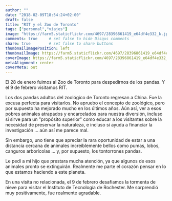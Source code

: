 ```yaml
---
author: ""
date: "2018-02-09T18:54:24+02:00"
draft: false
title: "RIT y el Zoo de Toronto"
tags: ["personal","viajes"]
image: "https://farm5.staticflickr.com/4697/28396861419_e64df4e332_k.jpg"
comments: true     # set false to hide Disqus comments
share: true        # set false to share buttons
thumbnailImagePosition: left
thumbnailImage: https://farm5.staticflickr.com/4697/28396861419_e64df4e332_k.jpg
coverImage: https://farm5.staticflickr.com/4697/28396861419_e64df4e332_k.jpg
metaAlignment: center
coverMeta: out
---
```

El 28 de enero fuimos al Zoo de Toronto para despedirnos de los pandas. Y el 9 de febrero visitamos RIT.

<!--more-->

Los dos pandas adultos del zoológico de Toronto regresan a China. Fue la excusa perfecta para visitarlos. No apruebo el concepto de zoológico, pero por supuesto ha mejorado mucho en los últimos años. Aún así, ver a esos pobres animales atrapados y encarcelados para nuestra diversión, incluso si sirve para un "propósito superior" como educar a los visitantes sobre la necesidad de preservar la naturaleza, e incluso si ayuda a financiar la investigación ... aún así me parece mal.

Sin embargo, uno tiene que apreciar la rara oportunidad de estar a una distancia cercana de animales increíblemente bellos como pumas, lobos, canguros arborícolas ... y, por supuesto, los tontorrones pandas.

Le pedí a mi hijo que prestara mucha atención, ya que algunos de esos animales pronto se extinguirán. Realmente me parte el corazón pensar en lo que estamos haciendo a este planeta.

<div id="flickrembed"></div><div style="position:absolute; top:-70px; display:block; text-align:center; z-index:-1;"></div><script src='https://flickrembed.com/embed_v2.js.php?source=flickr&layout=responsive&input=www.flickr.com/photos/jcortell/albums/72157691105836731&sort=5&by=album&theme=default&scale=fill&limit=100&skin=default&autoplay=true'></script>

En una visita no relacionada, el 9 de febrero desafiamos la tormenta de nieve para visitar el Instituto de Tecnología de Rochester. Me sorprendió muy positivamente, fue realmente agradable.